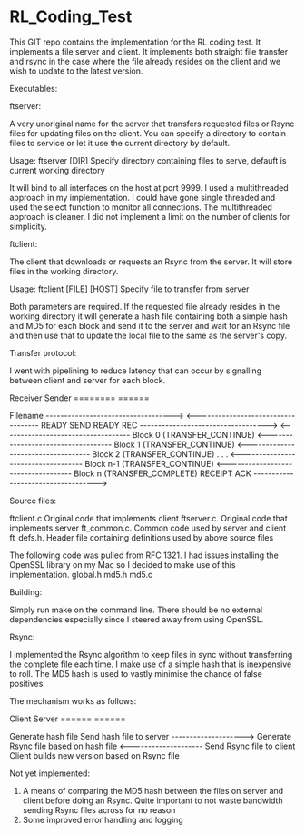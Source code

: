 # RL_Coding_Test

This GIT repo contains the implementation for the RL coding test. It implements a file server and client. It implements both straight file transfer and rsync in the case where the file already resides on the client and we wish to update to the latest version.

Executables:

ftserver:

A very unoriginal name for the server that transfers requested files or Rsync files for updating files on the client. You can specify a directory to contain files to service or let it use the current directory by default.

Usage: ftserver [DIR]
Specify directory containing files to serve, defauft is current working directory

It will bind to all interfaces on the host at port 9999. I used a multithreaded approach in my implementation. I could have gone single threaded and used the select function to monitor all connections. The multithreaded approach is cleaner. I did not implement a limit on the number of clients for simplicity.


ftclient:

The client that downloads or requests an Rsync from the server. It will store files in the working directory.

Usage: ftclient [FILE] [HOST]
Specify file to transfer from server

Both parameters are required. If the requested file already resides in the working directory it will generate a hash file containing both a simple hash and MD5 for each block and send it to the server and wait for an Rsync file and then use that to update the local file to the same as the server's copy.


Transfer protocol:

I went with pipelining to reduce latency that can occur by signalling between client and server for each block.

Receiver                                            Sender
========                                            ======

Filename    ----------------------------------->
            <----------------------------------- READY SEND
READY REC   ----------------------------------->
            <----------------------------------- Block 0 (TRANSFER_CONTINUE)
            <----------------------------------- Block 1 (TRANSFER_CONTINUE)
            <----------------------------------- Block 2 (TRANSFER_CONTINUE)
                           .
                           .
                           .
            <----------------------------------- Block n-1 (TRANSFER_CONTINUE)
            <----------------------------------- Block n   (TRANSFER_COMPLETE)
RECEIPT ACK ----------------------------------->
						
		
Source files:

ftclient.c      Original code that implements client 
ftserver.c.     Original code that implements server
ft_common.c.    Common code used by server and client
ft_defs.h.      Header file containing definitions used by above source files

The following code was pulled from RFC 1321. I had issues installing the OpenSSL library on my Mac so I decided to make use of this implementation.
global.h
md5.h
md5.c		


Building:

Simply run make on the command line. There should be no external dependencies especially since I steered away from using OpenSSL.


Rsync:

I implemented the Rsync algorithm to keep files in sync without transferring the complete file each time. I make use of a simple hash that is inexpensive to roll. The MD5 hash is used to vastly minimise the chance of false positives.

The mechanism works as follows:

Client                                          Server
======                                          ======

Generate hash file
Send hash file to server -------------------->
                                                Generate Rsync file based on hash file
                         <--------------------  Send Rsync file to client
Client builds new
version based on 
Rsync file


Not yet implemented:

1. A means of comparing the MD5 hash between the files on server and client before doing an Rsync. Quite important to not waste bandwidth sending Rsync files across for no reason
2. Some improved error handling and logging



